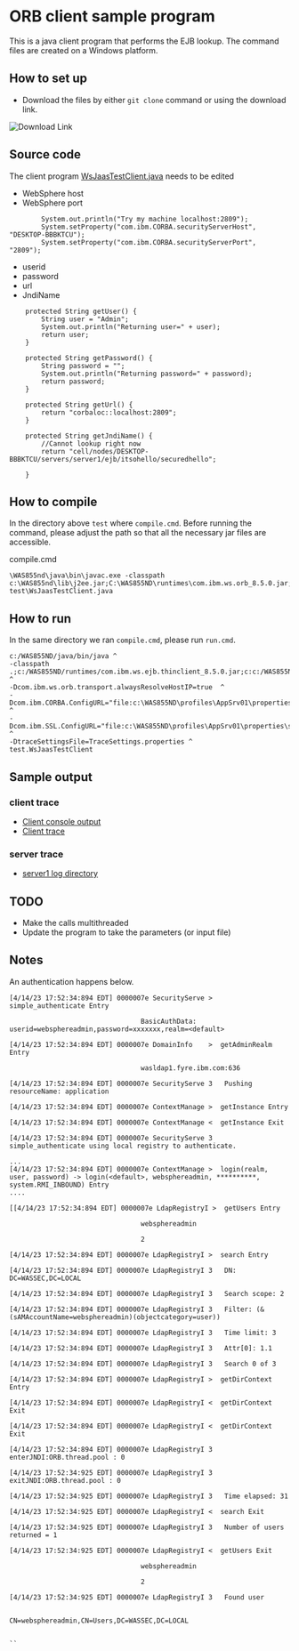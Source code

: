 # ORB client sample program


This is a java client program that performs the EJB lookup. The command files are created on a Windows platform.  

## How to set up

- Download the files by either `git clone` command or using the download link.

![Download Link](https://sites.northwestern.edu/researchcomputing/files/2021/05/github.png)


## Source code

The client program [WsJaasTestClient.java](https://github.com/una-tapa/ws_jaas_test/blob/main/test/WsJaasTestClient.java) needs to be edited 
- WebSphere host
- WebSphere port
```
	    System.out.println("Try my machine localhost:2809");
		System.setProperty("com.ibm.CORBA.securityServerHost", "DESKTOP-BBBKTCU");
		System.setProperty("com.ibm.CORBA.securityServerPort", "2809");
```
- userid
- password
- url
- JndiName
```
	protected String getUser() {
		String user = "Admin"; 
		System.out.println("Returning user=" + user); 
		return user;
	}

	protected String getPassword() {
		String password = ""; 
		System.out.println("Returning password=" + password); 
		return password;
	}

	protected String getUrl() {
	    return "corbaloc::localhost:2809";
	}

	protected String getJndiName() {
		//Cannot lookup right now 
	    return "cell/nodes/DESKTOP-BBBKTCU/servers/server1/ejb/itsohello/securedhello";

	}
```

## How to compile

In the directory above `test` where `compile.cmd`. Before running the command, please adjust the path so that all the necessary jar files are accessible. 

compile.cmd
```
\WAS855nd\java\bin\javac.exe -classpath c:\WAS855nd\lib\j2ee.jar;C:\WAS855ND\runtimes\com.ibm.ws.orb_8.5.0.jar;c:\WAS855ND\plugins\com.ibm.ws.runtime.jar;.ItsohelloEJB.jar test\WsJaasTestClient.java
```

## How to run 

In the same directory we ran `compile.cmd`, please run `run.cmd`.
```
c:/WAS855ND/java/bin/java ^
-classpath .;c:/WAS855ND/runtimes/com.ibm.ws.ejb.thinclient_8.5.0.jar;c:c:/WAS855ND/runtimes/com.ibm.ws.orb_8.5.0.jar; ^
-Dcom.ibm.ws.orb.transport.alwaysResolveHostIP=true  ^
-Dcom.ibm.CORBA.ConfigURL="file:c:\WAS855ND\profiles\AppSrv01\properties\sas.client.props" ^
-Dcom.ibm.SSL.ConfigURL="file:c:\WAS855ND\profiles\AppSrv01\properties\ssl.client.props" ^
-DtraceSettingsFile=TraceSettings.properties ^
test.WsJaasTestClient 
```

## Sample output

### client trace
- [Client console output](https://github.com/una-tapa/ws_jaas_test/blob/main/traceoutput/client/console-output.log)
- [Client trace](https://github.com/una-tapa/ws_jaas_test/blob/main/traceoutput/client/MyTraceFile.log)
### server trace
- [server1 log directory](https://github.com/una-tapa/ws_jaas_test/tree/main/traceoutput/server1)


## TODO
- Make the calls multithreaded
- Update the program to take the parameters (or input file)

## Notes

An authentication happens below.
```
[4/14/23 17:52:34:894 EDT] 0000007e SecurityServe >  simple_authenticate Entry

                                 BasicAuthData: userid=websphereadmin,password=xxxxxxx,realm=<default>

[4/14/23 17:52:34:894 EDT] 0000007e DomainInfo    >  getAdminRealm Entry

                                 wasldap1.fyre.ibm.com:636

[4/14/23 17:52:34:894 EDT] 0000007e SecurityServe 3   Pushing resourceName: application

[4/14/23 17:52:34:894 EDT] 0000007e ContextManage >  getInstance Entry

[4/14/23 17:52:34:894 EDT] 0000007e ContextManage <  getInstance Exit

[4/14/23 17:52:34:894 EDT] 0000007e SecurityServe 3   simple_authenticate using local registry to authenticate.

...
[4/14/23 17:52:34:894 EDT] 0000007e ContextManage >  login(realm, user, password) -> login(<default>, websphereadmin, **********, system.RMI_INBOUND) Entry
....

[[4/14/23 17:52:34:894 EDT] 0000007e LdapRegistryI >  getUsers Entry

                                 websphereadmin

                                 2

[4/14/23 17:52:34:894 EDT] 0000007e LdapRegistryI >  search Entry

[4/14/23 17:52:34:894 EDT] 0000007e LdapRegistryI 3   DN: DC=WASSEC,DC=LOCAL

[4/14/23 17:52:34:894 EDT] 0000007e LdapRegistryI 3   Search scope: 2

[4/14/23 17:52:34:894 EDT] 0000007e LdapRegistryI 3   Filter: (&(sAMAccountName=websphereadmin)(objectcategory=user))

[4/14/23 17:52:34:894 EDT] 0000007e LdapRegistryI 3   Time limit: 3

[4/14/23 17:52:34:894 EDT] 0000007e LdapRegistryI 3   Attr[0]: 1.1

[4/14/23 17:52:34:894 EDT] 0000007e LdapRegistryI 3   Search 0 of 3

[4/14/23 17:52:34:894 EDT] 0000007e LdapRegistryI >  getDirContext Entry

[4/14/23 17:52:34:894 EDT] 0000007e LdapRegistryI <  getDirContext Exit

[4/14/23 17:52:34:894 EDT] 0000007e LdapRegistryI <  getDirContext Exit

[4/14/23 17:52:34:894 EDT] 0000007e LdapRegistryI 3   enterJNDI:ORB.thread.pool : 0

[4/14/23 17:52:34:925 EDT] 0000007e LdapRegistryI 3   exitJNDI:ORB.thread.pool : 0

[4/14/23 17:52:34:925 EDT] 0000007e LdapRegistryI 3   Time elapsed: 31

[4/14/23 17:52:34:925 EDT] 0000007e LdapRegistryI <  search Exit

[4/14/23 17:52:34:925 EDT] 0000007e LdapRegistryI 3   Number of users returned = 1

[4/14/23 17:52:34:925 EDT] 0000007e LdapRegistryI <  getUsers Exit

                                 websphereadmin

                                 2

[4/14/23 17:52:34:925 EDT] 0000007e LdapRegistryI 3   Found user

                                 CN=websphereadmin,CN=Users,DC=WASSEC,DC=LOCAL


``